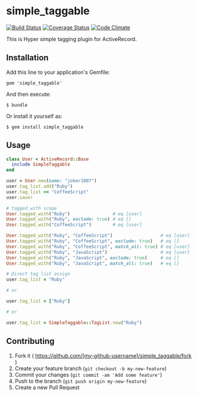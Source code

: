 # simple\_taggable
[![Build Status](https://travis-ci.org/joker1007/simple_taggable.svg?branch=master)](https://travis-ci.org/joker1007/simple_taggable)
[![Coverage Status](https://coveralls.io/repos/joker1007/simple_taggable/badge.png)](https://coveralls.io/r/joker1007/simple_taggable)
[![Code Climate](https://codeclimate.com/github/joker1007/simple_taggable.png)](https://codeclimate.com/github/joker1007/simple_taggable)

This is Hyper simple tagging plugin for ActiveRecord.

## Installation

Add this line to your application's Gemfile:

    gem 'simple_taggable'

And then execute:

    $ bundle

Or install it yourself as:

    $ gem install simple_taggable

## Usage

```ruby
class User < ActiveRecord::Base
  include SimpleTaggable
end

user = User.new(name: "joker1007")
user.tag_list.add("Ruby")
user.tag_list << "CoffeeScript"
user.save!

# tagged_with scope
User.tagged_with("Ruby")                # eq [user]
User.tagged_with("Ruby", exclude: true) # eq []
User.tagged_with("CoffeeScript")        # eq [user]

User.tagged_with("Ruby", "CoffeeScript")                  # eq [user]
User.tagged_with("Ruby", "CoffeeScript", exclude: true)   # eq []
User.tagged_with("Ruby", "CoffeeScript", match_all: true) # eq [user]
User.tagged_with("Ruby", "JavaScript")                    # eq [user]
User.tagged_with("Ruby", "JavaScript", exclude: true)     # eq []
User.tagged_with("Ruby", "JavaScript", match_all: true)   # eq []

# Direct tag_list assign
user.tag_list = "Ruby"

# or

user.tag_list = ["Ruby"]

# or

user.tag_list = SimpleTaggable::TagList.new("Ruby")
```

## Contributing

1. Fork it ( https://github.com/[my-github-username]/simple_taggable/fork )
2. Create your feature branch (`git checkout -b my-new-feature`)
3. Commit your changes (`git commit -am 'Add some feature'`)
4. Push to the branch (`git push origin my-new-feature`)
5. Create a new Pull Request
